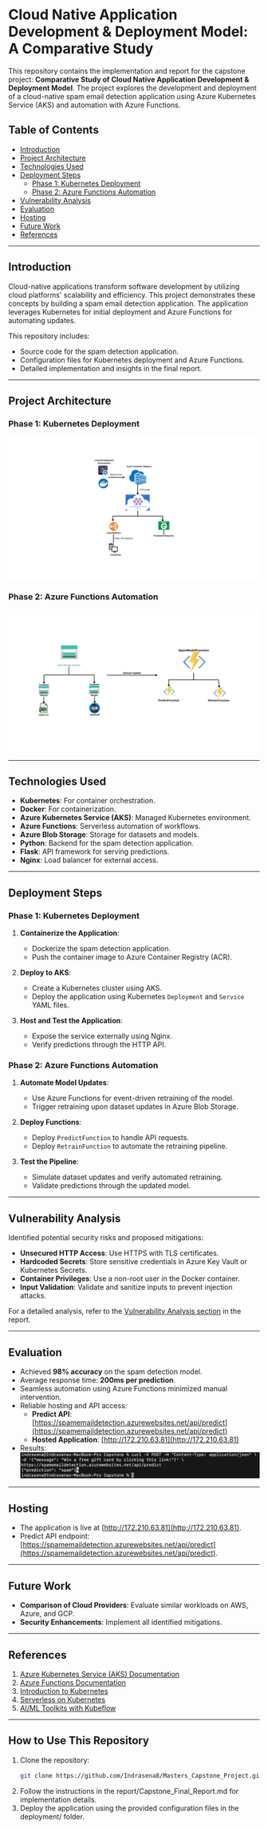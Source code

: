 # Cloud Native Application Development & Deployment Model: A Comparative Study

This repository contains the implementation and report for the capstone project: **Comparative Study of Cloud Native Application Development & Deployment Model**. The project explores the development and deployment of a cloud-native spam email detection application using Azure Kubernetes Service (AKS) and automation with Azure Functions.

## Table of Contents
- [Introduction](#introduction)
- [Project Architecture](#project-architecture)
- [Technologies Used](#technologies-used)
- [Deployment Steps](#deployment-steps)
  - [Phase 1: Kubernetes Deployment](#phase-1-kubernetes-deployment)
  - [Phase 2: Azure Functions Automation](#phase-2-azure-functions-automation)
- [Vulnerability Analysis](#vulnerability-analysis)
- [Evaluation](#evaluation)
- [Hosting](#hosting)
- [Future Work](#future-work)
- [References](#references)

---

## Introduction

Cloud-native applications transform software development by utilizing cloud platforms' scalability and efficiency. This project demonstrates these concepts by building a spam email detection application. The application leverages Kubernetes for initial deployment and Azure Functions for automating updates.

This repository includes:
- Source code for the spam detection application.
- Configuration files for Kubernetes deployment and Azure Functions.
- Detailed implementation and insights in the final report.

---

## Project Architecture

### Phase 1: Kubernetes Deployment
![Kubernetes Architecrure](https://github.com/Indrasena8/Masters_Capstone_Project/blob/main/Images/Phase1.png)

### Phase 2: Azure Functions Automation
![Azure Functions Architecture](https://github.com/Indrasena8/Masters_Capstone_Project/blob/main/Images/Phase2.png)

---

## Technologies Used

- **Kubernetes**: For container orchestration.
- **Docker**: For containerization.
- **Azure Kubernetes Service (AKS)**: Managed Kubernetes environment.
- **Azure Functions**: Serverless automation of workflows.
- **Azure Blob Storage**: Storage for datasets and models.
- **Python**: Backend for the spam detection application.
- **Flask**: API framework for serving predictions.
- **Nginx**: Load balancer for external access.

---

## Deployment Steps

### Phase 1: Kubernetes Deployment

1. **Containerize the Application**:
   - Dockerize the spam detection application.
   - Push the container image to Azure Container Registry (ACR).

2. **Deploy to AKS**:
   - Create a Kubernetes cluster using AKS.
   - Deploy the application using Kubernetes `Deployment` and `Service` YAML files.

3. **Host and Test the Application**:
   - Expose the service externally using Nginx.
   - Verify predictions through the HTTP API.

### Phase 2: Azure Functions Automation

1. **Automate Model Updates**:
   - Use Azure Functions for event-driven retraining of the model.
   - Trigger retraining upon dataset updates in Azure Blob Storage.

2. **Deploy Functions**:
   - Deploy `PredictFunction` to handle API requests.
   - Deploy `RetrainFunction` to automate the retraining pipeline.

3. **Test the Pipeline**:
   - Simulate dataset updates and verify automated retraining.
   - Validate predictions through the updated model.

---

## Vulnerability Analysis

Identified potential security risks and proposed mitigations:
- **Unsecured HTTP Access**: Use HTTPS with TLS certificates.
- **Hardcoded Secrets**: Store sensitive credentials in Azure Key Vault or Kubernetes Secrets.
- **Container Privileges**: Use a non-root user in the Docker container.
- **Input Validation**: Validate and sanitize inputs to prevent injection attacks.

For a detailed analysis, refer to the [Vulnerability Analysis section](https://github.com/Indrasena8/Masters_Capstone_Project/blob/main/Report/Indrasena_Final_Report.pdf) in the report.

---

## Evaluation

- Achieved **98% accuracy** on the spam detection model.
- Average response time: **200ms per prediction**.
- Seamless automation using Azure Functions minimized manual intervention.
- Reliable hosting and API access:
  - **Predict API**: [https://spamemaildetection.azurewebsites.net/api/predict](https://spamemaildetection.azurewebsites.net/api/predict)
  - **Hosted Application**: [http://172.210.63.81](http://172.210.63.81)
- Results: ![Results](https://github.com/Indrasena8/Masters_Capstone_Project/blob/main/Images/Results.png)


---

## Hosting

- The application is live at [http://172.210.63.81](http://172.210.63.81).
- Predict API endpoint: [https://spamemaildetection.azurewebsites.net/api/predict](https://spamemaildetection.azurewebsites.net/api/predict).

---

## Future Work

- **Comparison of Cloud Providers**: Evaluate similar workloads on AWS, Azure, and GCP.
- **Security Enhancements**: Implement all identified mitigations.

---

## References

1. [Azure Kubernetes Service (AKS) Documentation](https://learn.microsoft.com/en-us/azure/aks/)
2. [Azure Functions Documentation](https://learn.microsoft.com/en-us/azure/azure-functions/)
3. [Introduction to Kubernetes](https://trainingportal.linuxfoundation.org/learn/course/introduction-to-kubernetes)
4. [Serverless on Kubernetes](https://trainingportal.linuxfoundation.org/learn/course/introduction-to-serverless-on-kubernetes-lfs157)
5. [AI/ML Toolkits with Kubeflow](https://training.linuxfoundation.org/training/introduction-to-ai-ml-toolkits-with-kubeflow-lfs147)

---

## How to Use This Repository

1. Clone the repository:
   ```bash
   git clone https://github.com/Indrasena8/Masters_Capstone_Project.git
2.	Follow the instructions in the report/Capstone_Final_Report.md for implementation details.
3.	Deploy the application using the provided configuration files in the deployment/ folder.
